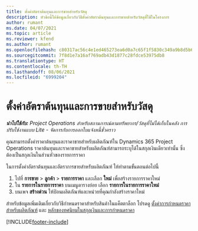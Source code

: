 ```yaml
---
title: ตั้งค่าอัตราต้นทุนและการขายสำหรับวัสดุ
description: หัวข้อนี้ให้ข้อมูลเกี่ยวกับวิธีตั้งค่าอัตราต้นทุนและการขายสำหรับวัสดุที่ใช้ในโครงการ
author: rumant
ms.date: 04/07/2021
ms.topic: article
ms.reviewer: kfend
ms.author: rumant
ms.openlocfilehash: c80317ac56c4e1ed465273ea6d0a7c65f1f5830c349a9b8d5b6f7f8d92424c7b
ms.sourcegitcommit: 7f8d1e7a16af769adb43d1877c28fdce53975db8
ms.translationtype: HT
ms.contentlocale: th-TH
ms.lasthandoff: 08/06/2021
ms.locfileid: "6999204"
---
```

# <a name="set-up-cost-and-sales-rates-for-materials"></a>ตั้งค่าอัตราต้นทุนและการขายสำหรับวัสดุ

_**นำไปใช้กับ:** Project Operations สำหรับสถานการณ์ตามทรัพยากร/วัสดุที่ไม่ได้เก็บในคลัง การปรับใช้งานแบบ Lite - จัดการกับการออกใบแจ้งหนี้ชั่วคราว_

คุณสามารถตั้งค่าราคาต้นทุนและราคาขายสำหรับผลิตภัณฑ์ใน Dynamics 365 Project Operations ราคาต้นทุนและราคาขายสำหรับผลิตภัณฑ์สามารถระบุได้ในสกุลเงินเดียวเท่านั้น ซึ่งต้องเป็นสกุลเงินในส่วนหัวของรายการราคา

ในการตั้งค่าอัตราต้นทุนและอัตราการขายสำหรับผลิตภัณฑ์ ให้ทำตามขั้นตอนต่อไปนี้ 

1. ไปที่ **การขาย** > **ลูกค้า** > **รายการราคา** และเลือก **ใหม่** เพื่อสร้างรายการราคาใหม่ 
2. ใน **รายการในรายการราคา** บนเมนูตารางย่อย เลือก **รายการในรายการราคาใหม่** 
3. บนเพจ **สร้างด่วน** ให้ป้อนผลิตภัณฑ์และหน่วยที่คุณกำลังสร้างราคาใหม่

สำหรับข้อมูลเพิ่มเติมเกี่ยวกับวิธีกำหนดราคาสำหรับสินค้าในแค็ตตาล็อก โปรดดู [ตั้งค่าการกำหนดราคาสำหรับผลิตภัณฑ์](/dynamics365/sales-enterprise/create-price-lists-price-list-items-define-pricing-products.md) และ [หลักของทศนิยมในสกุลเงินและการกำหนดราคา](/dynamics365/sales-enterprise/decimal-precision-currency-pricing.md)

[!INCLUDE[footer-include](../includes/footer-banner.md)]
